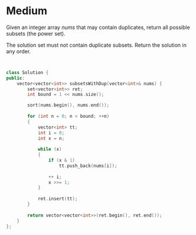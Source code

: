 # Medium

Given an integer array $nums$ that may contain duplicates, return all possible subsets (the power set).

The solution set must not contain duplicate subsets. Return the solution in any order.

```cpp


class Solution {
public:
    vector<vector<int>> subsetsWithDup(vector<int>& nums) {
        set<vector<int>> ret;
        int bound = 1 << nums.size();

        sort(nums.begin(), nums.end());
        
        for (int n = 0; n < bound; ++n)
        {
            vector<int> tt;
            int i = 0;
            int x = n;
            
            while (x)
            {
                if (x & 1)
                    tt.push_back(nums[i]);
                
                ++ i;
                x >>= 1;
            }
            
            ret.insert(tt);
        }
        
        return vector<vector<int>>(ret.begin(), ret.end());
    }
};
```
